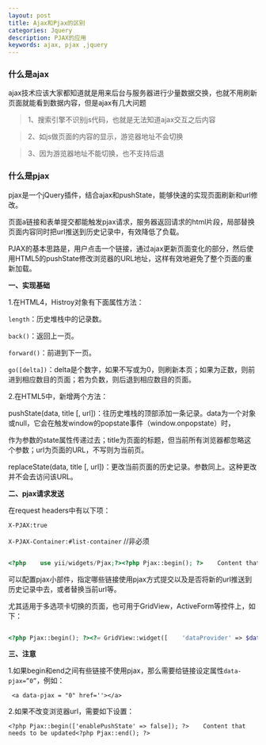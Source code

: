 ```yaml
---
layout: post
title: Ajax和Pjax的区别
categories: Jquery
description: PJAX的应用
keywords: ajax, pjax ,jquery
---
```

### 什么是ajax

ajax技术应该大家都知道就是用来后台与服务器进行少量数据交换，也就不用刷新页面就能看到数据内容，但是ajax有几大问题

> 1、搜索引擎不识别js代码，也就是无法知道ajax交互之后内容

> 2、如js做页面的内容的显示，游览器地址不会切换

> 3、因为游览器地址不能切换，也不支持后退

### 什么是pjax

 pjax是一个jQuery插件，结合ajax和pushState，能够快速的实现页面刷新和url修改。

 页面a链接和表单提交都能触发pjax请求，服务器返回请求的html片段，局部替换页面内容同时把url推送到历史记录中，有效降低了负载。

 PJAX的基本思路是，用户点击一个链接，通过ajax更新页面变化的部分，然后使用HTML5的pushState修改浏览器的URL地址，这样有效地避免了整个页面的重新加载。

**一、实现基础**

1.在HTML4，Histroy对象有下面属性方法：

 `length`：历史堆栈中的记录数。

 `back()`：返回上一页。

 `forward()`：前进到下一页。

 `go([delta])`：delta是个数字，如果不写或为0，则刷新本页；如果为正数，则前进到相应数目的页面；若为负数，则后退到相应数目的页面。

2.在HTML5中，新增两个方法：

pushState(data, title [, url])：往历史堆栈的顶部添加一条记录。data为一个对象或null，它会在触发window的popstate事件（window.onpopstate）时，

作为参数的state属性传递过去；title为页面的标题，但当前所有浏览器都忽略这个参数；url为页面的URL，不写则为当前页。

replaceState(data, title [, url])：更改当前页面的历史记录。参数同上。这种更改并不会去访问该URL。

**二、pjax请求发送**

在request headers中有以下项：

`X-PJAX:true`

`X-PJAX-Container:#list-container` //非必须

```php

<?php    use yii/widgets/Pjax;?><?php Pjax::begin(); ?>    Content that needs to be updated<?php Pjax::end(); ?>

```

可以配置pjax小部件，指定哪些链接使用pjax方式提交以及是否将新的url推送到历史记录中去，或者替换当前url等。

尤其适用于多选项卡切换的页面，也可用于GridView，ActiveForm等控件上，如下：

```php

<?php Pjax::begin(); ?><?= GridView::widget([    'dataProvider' => $dataProvider,    'filterModel' => $searchModel,    'columns' => [        ['class' => 'yii/grid/SerialColumn'],        'id',        'branch:ntext',        ...    ],]); ?><?php Pjax::end(); ?>

```

**三、注意**

1.如果begin和end之间有些链接不使用pjax，那么需要给链接设定属性`data-pjax=”0”`，例如：

` <a data-pjax = "0" href=''></a>`

2.如果不改变浏览器url，需要如下设置：

`<?php Pjax::begin(['enablePushState' => false]); ?>    Content that needs to be updated<?php Pjax::end(); ?>`

   
